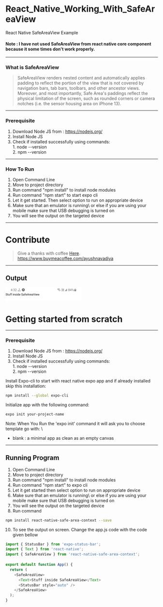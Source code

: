 # React_Native_Working_With_SafeAreaView
React Native SafeAreaView Example


#### Note : I have not used SafeAreaView from react native core component because it some times don't work properly.

---
### What is SafeAreaView

> SafeAreaView renders nested content and automatically applies padding to reflect the portion of the view that is not covered by navigation bars, tab bars, toolbars, and other ancestor views. Moreover, and most importantly, Safe Area's paddings reflect the physical limitation of the screen, such as rounded corners or camera notches (i.e. the sensor housing area on iPhone 13).


---
### Prerequisite

1. Download Node JS from : https://nodejs.org/
2. Install Node JS
3. Check if installed successfully using commands: \
                                                   1. node --version\
                                                   2. npm --version

---
### How To Run

1. Open Command Line
2. Move to project directory
4. Run command "npm install" to install node modules
5. Run command "npm start" to start expo cli
6. Let it get started. Then select option to run on appropriate device
7. Make sure that an emulator is running\ or else if you are using your mobile make sure that USB debugging is turned on
8. You will see the output on the targeted device


---
# Contribute 

> Give a thanks with coffee [Here](https://www.buymeacoffee.com/ayushnavadiya).\
> https://www.buymeacoffee.com/ayushnavadiya

---
## Output
<img src="https://github.com/Ayush-Navadiya/React_Native_Working_With_SafeAreaView/blob/master/Screenshots/SafeAreaView.jpg" width=250>



# Getting started from scratch


---
### Prerequisite

1. Download Node JS from : https://nodejs.org/
2. Install Node JS
3. Check if installed successfully using commands: \
                                                   1. node --version\
                                                   2. npm --version

Install Expo-cli to start with react native expo app and if already installed skip this installation:

```bash
npm install --global expo-cli
```

Initialize app with the following command:

```bash
expo init your-project-name
```

Note: When You Run the 'expo init' command it will ask you to choose template go with: \
 - blank : a minimal app as clean as an empty canvas


---
## Running Program 
1. Open Command Line
2. Move to project directory
4. Run command "npm install" to install node modules
5. Run command "npm start" to expo cli
6. Let it get started then select option to run on appropriate device
7. Make sure that an emulator is running\ or else if you are using your mobile make sure that USB debugging is turned on
8. You will see the output on the targeted device
9. Run command
```bash
npm install react-native-safe-area-context --save
```
10. To see the output on screen. Change the app.js code with the code given bellow

```javascript
import { StatusBar } from 'expo-status-bar';
import { Text } from 'react-native';
import { SafeAreaView } from 'react-native-safe-area-context';

export default function App() {
  return (
    <SafeAreaView>
      <Text>Stuff inside SafeAreaView</Text>
      <StatusBar style="auto" />
    </SafeAreaView>
  );
}
```
